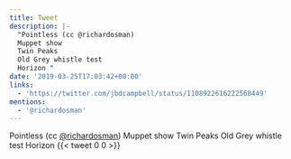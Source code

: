 ```yaml
---
title: Tweet
description: |-
  "Pointless (cc @richardosman)
  Muppet show
  Twin Peaks
  Old Grey whistle test
  Horizon "
date: '2019-03-25T17:03:42+00:00'
links:
  - 'https://twitter.com/jbdcampbell/status/1108922616222568449'
mentions:
  - '@richardosman'
---
```

Pointless (cc [@richardosman](https://twitter.com/@richardosman))
Muppet show
Twin Peaks
Old Grey whistle test
Horizon 
      {{< tweet 0 0 >}}
    
